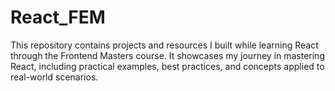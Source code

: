 # React_FEM
This repository contains projects and resources I built while learning React through the Frontend Masters course. It showcases my journey in mastering React, including practical examples, best practices, and concepts applied to real-world scenarios.
